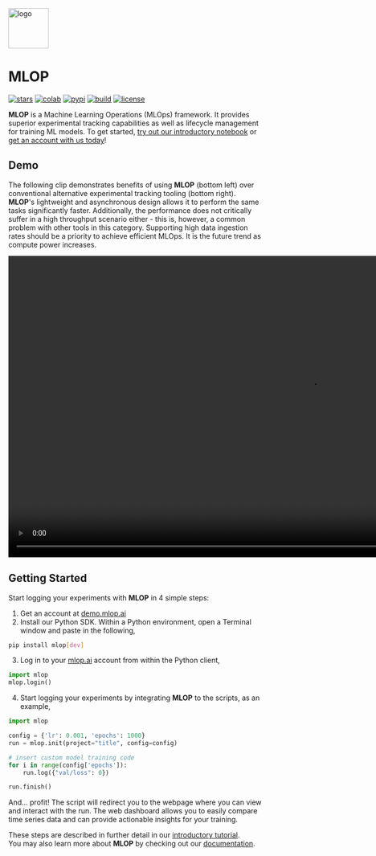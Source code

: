 <img src="https://github.com/mlop-ai/mlop/raw/refs/heads/main/docs/static/img/logo.svg?sanitize=true" alt="logo" height="80">

<div class="markdown-google-sans">
  <h1><strong>MLOP</strong></h1>
</div>

[![stars](https://img.shields.io/github/stars/mlop-ai/mlop)](https://github.com/mlop-ai/mlop/stargazers)
[![colab](https://colab.research.google.com/assets/colab-badge.svg)](https://colab.research.google.com/github/mlop-ai/mlop/blob/main/examples/intro.ipynb)
[![pypi](https://img.shields.io/pypi/v/mlop)](https://pypi.org/project/mlop/)
[![build](https://img.shields.io/github/actions/workflow/status/mlop-ai/mlop/mlop.yml)](https://github.com/mlop-ai/mlop/actions/workflows/mlop.yml)
[![license](https://img.shields.io/github/license/mlop-ai/mlop)](https://github.com/mlop-ai/mlop/blob/main/LICENSE)

**MLOP** is a Machine Learning Operations (MLOps) framework. It provides superior experimental tracking capabilities as well as lifecycle management for training ML models. To get started, [try out our introductory notebook](https://colab.research.google.com/github/mlop-ai/mlop/blob/main/examples/intro.ipynb) or [get an account with us today](https://demo.mlop.ai/auth/sign-up)!

## Demo

The following clip demonstrates benefits of using **MLOP** (bottom left) over conventional alternative experimental tracking tooling (bottom right). **MLOP**'s lightweight and asynchronous design allows it to perform the same tasks significantly faster. Additionally, the performance does not critically suffer in a high throughput scenario either - this is, however, a common problem with other tools in this category. Supporting high data ingestion rates should be a priority to achieve efficient MLOps. It is the future trend as compute power increases.

<video loop src='https://github.com/user-attachments/assets/efd9720e-6128-4278-85ec-ee6139a851af' alt="demo" width="1200" style="display: block; margin: auto;"></video>

## Getting Started

Start logging your experiments with **MLOP** in 4 simple steps:

1. Get an account at [demo.mlop.ai](c)
2. Install our Python SDK. Within a Python environment, open a Terminal window and paste in the following,
```bash
pip install mlop[dev]
```
3. Log in to your [mlop.ai](https://demo.mlop.ai/o) account from within the Python client,
```python
import mlop
mlop.login()
```
4. Start logging your experiments by integrating **MLOP** to the scripts, as an example,
```python
import mlop

config = {'lr': 0.001, 'epochs': 1000}
run = mlop.init(project="title", config=config)

# insert custom model training code
for i in range(config['epochs']):
    run.log({"val/loss": 0})

run.finish()
```
And... profit! The script will redirect you to the webpage where you can view and interact with the run. The web dashboard allows you to easily compare time series data and can provide actionable insights for your training.

These steps are described in further detail in our [introductory tutorial](https://colab.research.google.com/github/mlop-ai/mlop/blob/main/examples/intro.ipynb).  
You may also learn more about **MLOP** by checking out our [documentation](https://mlop-ai.github.io/docs/).
